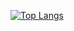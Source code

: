 [![Top Langs](https://github-readme-stats.vercel.app/api/top-langs/?username=jeremy5909&theme=dark)](https://github.com/anuraghazra/github-readme-stats)
